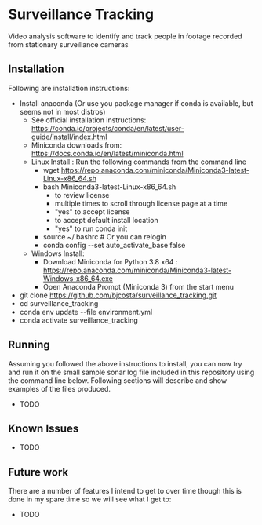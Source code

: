 # Surveillance Tracking
Video analysis software to identify and track people in footage recorded from stationary surveillance cameras

## Installation

Following are installation instructions:
* Install anaconda (Or use you package manager if conda is available, but seems not in most distros)
	* See official installation instructions: https://conda.io/projects/conda/en/latest/user-guide/install/index.html
	* Miniconda downloads from: https://docs.conda.io/en/latest/miniconda.html
	* Linux Install : Run the following commands from the command line
		* wget https://repo.anaconda.com/miniconda/Miniconda3-latest-Linux-x86_64.sh
		* bash Miniconda3-latest-Linux-x86_64.sh
			* <enter> to review license
			* <space> multiple times to scroll through license page at a time
			* "yes" to accept license
			* <enter> to accept default install location
			* "yes" to run conda init
		* source ~/.bashrc # Or you can relogin
		* conda config --set auto_activate_base false
	* Windows Install: 
		* Download Miniconda for Python 3.8 x64 : https://repo.anaconda.com/miniconda/Miniconda3-latest-Windows-x86_64.exe
		* Open Anaconda Prompt (Miniconda 3) from the start menu
* git clone https://github.com/bjcosta/surveillance_tracking.git
* cd surveillance_tracking
* conda env update --file environment.yml
* conda activate surveillance_tracking


## Running

Assuming you followed the above instructions to install, you can now try and run it on the small sample sonar log file included in this repository using the command line below. Following sections will describe and show examples of the files produced.

* TODO


## Known Issues
* TODO


## Future work
There are a number of features I intend to get to over time though this is done in my spare time so we will see what I get to:
* TODO

